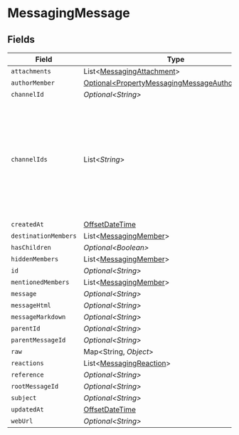 # MessagingMessage


## Fields

| Field                                                                                                                 | Type                                                                                                                  | Required                                                                                                              | Description                                                                                                           |
| --------------------------------------------------------------------------------------------------------------------- | --------------------------------------------------------------------------------------------------------------------- | --------------------------------------------------------------------------------------------------------------------- | --------------------------------------------------------------------------------------------------------------------- |
| `attachments`                                                                                                         | List\<[MessagingAttachment](../../models/shared/MessagingAttachment.md)>                                              | :heavy_minus_sign:                                                                                                    | N/A                                                                                                                   |
| `authorMember`                                                                                                        | [Optional\<PropertyMessagingMessageAuthorMember>](../../models/shared/PropertyMessagingMessageAuthorMember.md)        | :heavy_minus_sign:                                                                                                    | N/A                                                                                                                   |
| `channelId`                                                                                                           | *Optional\<String>*                                                                                                   | :heavy_minus_sign:                                                                                                    | N/A                                                                                                                   |
| `channelIds`                                                                                                          | List\<*String*>                                                                                                       | :heavy_minus_sign:                                                                                                    | Represents the IDs of all channels to which the message is sent. Identifies the channels where the message is posted. |
| `createdAt`                                                                                                           | [OffsetDateTime](https://docs.oracle.com/javase/8/docs/api/java/time/OffsetDateTime.html)                             | :heavy_minus_sign:                                                                                                    | N/A                                                                                                                   |
| `destinationMembers`                                                                                                  | List\<[MessagingMember](../../models/shared/MessagingMember.md)>                                                      | :heavy_minus_sign:                                                                                                    | N/A                                                                                                                   |
| `hasChildren`                                                                                                         | *Optional\<Boolean>*                                                                                                  | :heavy_minus_sign:                                                                                                    | N/A                                                                                                                   |
| `hiddenMembers`                                                                                                       | List\<[MessagingMember](../../models/shared/MessagingMember.md)>                                                      | :heavy_minus_sign:                                                                                                    | N/A                                                                                                                   |
| `id`                                                                                                                  | *Optional\<String>*                                                                                                   | :heavy_minus_sign:                                                                                                    | N/A                                                                                                                   |
| `mentionedMembers`                                                                                                    | List\<[MessagingMember](../../models/shared/MessagingMember.md)>                                                      | :heavy_minus_sign:                                                                                                    | N/A                                                                                                                   |
| `message`                                                                                                             | *Optional\<String>*                                                                                                   | :heavy_minus_sign:                                                                                                    | N/A                                                                                                                   |
| `messageHtml`                                                                                                         | *Optional\<String>*                                                                                                   | :heavy_minus_sign:                                                                                                    | N/A                                                                                                                   |
| `messageMarkdown`                                                                                                     | *Optional\<String>*                                                                                                   | :heavy_minus_sign:                                                                                                    | N/A                                                                                                                   |
| `parentId`                                                                                                            | *Optional\<String>*                                                                                                   | :heavy_minus_sign:                                                                                                    | N/A                                                                                                                   |
| `parentMessageId`                                                                                                     | *Optional\<String>*                                                                                                   | :heavy_minus_sign:                                                                                                    | N/A                                                                                                                   |
| `raw`                                                                                                                 | Map\<String, *Object*>                                                                                                | :heavy_minus_sign:                                                                                                    | N/A                                                                                                                   |
| `reactions`                                                                                                           | List\<[MessagingReaction](../../models/shared/MessagingReaction.md)>                                                  | :heavy_minus_sign:                                                                                                    | N/A                                                                                                                   |
| `reference`                                                                                                           | *Optional\<String>*                                                                                                   | :heavy_minus_sign:                                                                                                    | N/A                                                                                                                   |
| `rootMessageId`                                                                                                       | *Optional\<String>*                                                                                                   | :heavy_minus_sign:                                                                                                    | N/A                                                                                                                   |
| `subject`                                                                                                             | *Optional\<String>*                                                                                                   | :heavy_minus_sign:                                                                                                    | N/A                                                                                                                   |
| `updatedAt`                                                                                                           | [OffsetDateTime](https://docs.oracle.com/javase/8/docs/api/java/time/OffsetDateTime.html)                             | :heavy_minus_sign:                                                                                                    | N/A                                                                                                                   |
| `webUrl`                                                                                                              | *Optional\<String>*                                                                                                   | :heavy_minus_sign:                                                                                                    | N/A                                                                                                                   |